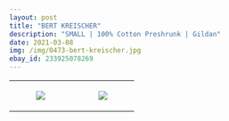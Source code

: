 ```yaml
---
layout: post
title: "BERT KREISCHER"
description: "SMALL | 100% Cotton Preshrunk | Gildan"
date: 2021-03-08
img: /img/0473-bert-kreischer.jpg
ebay_id: 233925078269
---
```




<table style="width:100%;"><tr><td style="vertical-align:top;">
      <figure class="tmblr-full" data-orig-height="2048" data-orig-width="1365" data-orig-src="https://concertshirts.netlify.app/shirts/0473/0473-01.jpg"><img src="https://64.media.tumblr.com/c3f9b5e3254b4ffc898fc39bac4439ef/717e63a9da6daa79-bc/s540x810/c2cfcbbfdc83830294e61bd94bfffe02ceecd023.jpg" data-orig-height="2048" data-orig-width="1365" data-orig-src="https://concertshirts.netlify.app/shirts/0473/0473-01.jpg"/></figure></td>
    <td style="vertical-align:top;">
      <figure class="tmblr-full" data-orig-height="2048" data-orig-width="1365" data-orig-src="https://concertshirts.netlify.app/shirts/0473/0473-02.jpg"><img src="https://64.media.tumblr.com/2c1edfc9b82663cdba9ca16cf3e1ad25/717e63a9da6daa79-ad/s540x810/04c45540dafc5c1f7928f0365ed69538e1192ddf.jpg" data-orig-height="2048" data-orig-width="1365" data-orig-src="https://concertshirts.netlify.app/shirts/0473/0473-02.jpg"/></figure></td>
  </tr></table>
